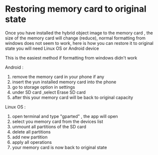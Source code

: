 # Restoring memory card to original state

Once you have installed the hybrid object image to the memory card , the size of the memory card will change (reduce),
normal formatting from windows does not seem to work, here is how you can restore it to original state
you will need Linux OS or Android device

This is the easiest method if formatting from windows didn't work

Android :

1. remove the memory card in your phone if any
2. insert the yun installed memory card into the phone
3. go to storage option in settings
4. under SD card ,select Erase SD card
5. after this your memory card will be back to original capacity

Linux OS :

1. open terminal and type "gparted" , the app will open
2. select you memory card from the devices list
3. unmount all partitions of the SD card
4. delete all partitions
5. add new partition
6. apply all operations
7. your memory card is now back to original state
